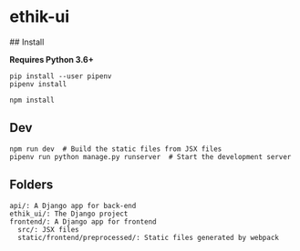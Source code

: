 # ethik-ui

## Install

**Requires Python 3.6+**

```
pip install --user pipenv
pipenv install
```

```
npm install
```

## Dev

```
npm run dev  # Build the static files from JSX files
pipenv run python manage.py runserver  # Start the development server
```

## Folders

```
api/: A Django app for back-end
ethik_ui/: The Django project
frontend/: A Django app for frontend
  src/: JSX files
  static/frontend/preprocessed/: Static files generated by webpack
```
